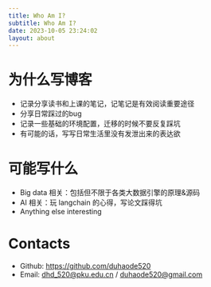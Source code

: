 ```yaml
---
title: Who Am I?
subtitle: Who Am I?
date: 2023-10-05 23:24:02
layout: about
---
```


# 为什么写博客
- 记录分享读书和上课的笔记，记笔记是有效阅读重要途径
- 分享日常踩过的bug
- 记录一些基础的环境配置，迁移的时候不要反复踩坑
- 有可能的话，写写日常生活里没有发泄出来的表达欲

# 可能写什么
- Big data 相关：包括但不限于各类大数据引擎的原理&源码
- AI 相关：玩 langchain 的心得，写论文踩得坑
- Anything else interesting

# Contacts
- Github: https://github.com/duhaode520
- Email: dhd_520@pku.edu.cn / duhaode520@gmail.com 

